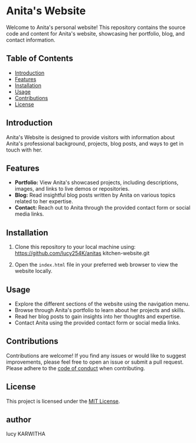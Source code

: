 # Anita's Website

Welcome to Anita's personal website! This repository contains the source code and content for Anita's website, showcasing her portfolio, blog, and contact information.

## Table of Contents

- [Introduction](#introduction)
- [Features](#features)
- [Installation](#installation)
- [Usage](#usage)
- [Contributions](#contributions)
- [License](#license)

## Introduction

Anita's Website is designed to provide visitors with information about Anita's professional background, projects, blog posts, and ways to get in touch with her.

## Features

- **Portfolio:** View Anita's showcased projects, including descriptions, images, and links to live demos or repositories.
- **Blog:** Read insightful blog posts written by Anita on various topics related to her expertise.
- **Contact:** Reach out to Anita through the provided contact form or social media links.

## Installation

1. Clone this repository to your local machine using:
 https://github.com/lucy254K/anitas kitchen-website.git

3. Open the `index.html` file in your preferred web browser to view the website locally.

## Usage

- Explore the different sections of the website using the navigation menu.
- Browse through Anita's portfolio to learn about her projects and skills.
- Read her blog posts to gain insights into her thoughts and expertise.
- Contact Anita using the provided contact form or social media links.

## Contributions

Contributions are welcome! If you find any issues or would like to suggest improvements, please feel free to open an issue or submit a pull request. Please adhere to the [code of conduct](CODE_OF_CONDUCT.md) when contributing.

## License

This project is licensed under the [MIT License](LICENSE).
## author
lucy KARWITHA
